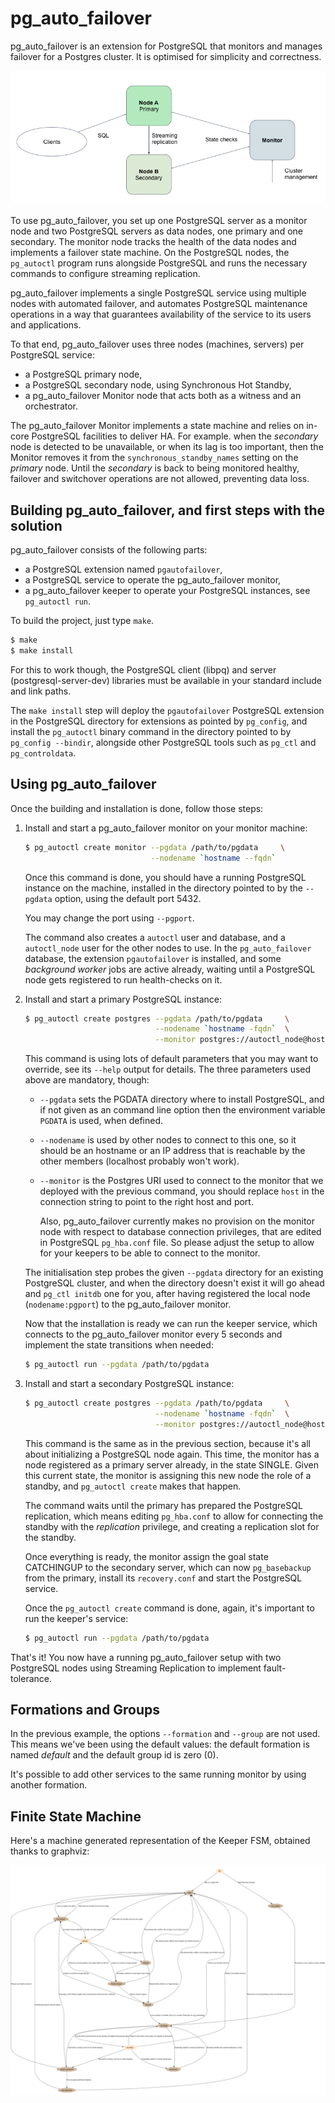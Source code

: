 # pg_auto_failover

pg_auto_failover is an extension for PostgreSQL that monitors and manages failover
for a Postgres cluster. It is optimised for simplicity and correctness.

![pg_auto_failover Architecture](docs/pg_auto_failover-arch.png?raw=true "pg_auto_failover Architecture")

To use pg_auto_failover, you set up one PostgreSQL server as a monitor node and two
PostgreSQL servers as data nodes, one primary and one secondary. The monitor
node tracks the health of the data nodes and implements a failover state
machine. On the PostgreSQL nodes, the `pg_autoctl` program runs alongside
PostgreSQL and runs the necessary commands to configure streaming
replication.

pg_auto_failover implements a single PostgreSQL service using multiple nodes with
automated failover, and automates PostgreSQL maintenance operations in a way
that guarantees availability of the service to its users and applications.

To that end, pg_auto_failover uses three nodes (machines, servers) per PostgreSQL
service:

  - a PostgreSQL primary node,
  - a PostgreSQL secondary node, using Synchronous Hot Standby,
  - a pg_auto_failover Monitor node that acts both as a witness and an orchestrator.

The pg_auto_failover Monitor implements a state machine and relies on in-core
PostgreSQL facilities to deliver HA. For example. when the *secondary* node
is detected to be unavailable, or when its lag is too important, then the
Monitor removes it from the `synchronous_standby_names` setting on the
*primary* node. Until the *secondary* is back to being monitored healthy,
failover and switchover operations are not allowed, preventing data loss.

## Building pg_auto_failover, and first steps with the solution

pg_auto_failover consists of the following parts:

  - a PostgreSQL extension named `pgautofailover`,
  - a PostgreSQL service to operate the pg_auto_failover monitor,
  - a pg_auto_failover keeper to operate your PostgreSQL instances, see `pg_autoctl run`.

To build the project, just type `make`.

~~~ bash
$ make
$ make install
~~~

For this to work though, the PostgreSQL client (libpq) and server
(postgresql-server-dev) libraries must be available in your standard include
and link paths.

The `make install` step will deploy the `pgautofailover` PostgreSQL extension in
the PostgreSQL directory for extensions as pointed by `pg_config`, and
install the `pg_autoctl` binary command in the directory pointed to by
`pg_config --bindir`, alongside other PostgreSQL tools such as `pg_ctl` and
`pg_controldata`.

## Using pg_auto_failover

Once the building and installation is done, follow those steps:

  1. Install and start a pg_auto_failover monitor on your monitor machine:

     ~~~ bash
     $ pg_autoctl create monitor --pgdata /path/to/pgdata     \
                                 --nodename `hostname --fqdn`
     ~~~

     Once this command is done, you should have a running PostgreSQL
     instance on the machine, installed in the directory pointed to by the
     `--pgdata` option, using the default port 5432.

     You may change the port using `--pgport`.

     The command also creates a `autoctl` user and database, and a
     `autoctl_node` user for the other nodes to use. In the `pg_auto_failover`
     database, the extension `pgautofailover` is installed, and some *background
     worker* jobs are active already, waiting until a PostgreSQL node gets
     registered to run health-checks on it.

  2. Install and start a primary PostgreSQL instance:

     ~~~ bash
     $ pg_autoctl create postgres --pgdata /path/to/pgdata     \
                                  --nodename `hostname -fqdn`  \
                                  --monitor postgres://autoctl_node@host/pg_auto_failover
     ~~~

     This command is using lots of default parameters that you may want to
     override, see its `--help` output for details. The three parameters
     used above are mandatory, though:

       - `--pgdata` sets the PGDATA directory where to install PostgreSQL,
         and if not given as an command line option then the environment
         variable `PGDATA` is used, when defined.

       - `--nodename` is used by other nodes to connect to this one, so it
         should be an hostname or an IP address that is reachable by the
         other members (localhost probably won't work).

       - `--monitor` is the Postgres URI used to connect to the monitor that
         we deployed with the previous command, you should replace `host` in
         the connection string to point to the right host and port.

         Also, pg_auto_failover currently makes no provision on the monitor node
         with respect to database connection privileges, that are edited in
         PostgreSQL `pg_hba.conf` file. So please adjust the setup to allow
         for your keepers to be able to connect to the monitor.

     The initialisation step probes the given `--pgdata` directory for an
     existing PostgreSQL cluster, and when the directory doesn't exist it
     will go ahead and `pg_ctl initdb` one for you, after having registered
     the local node (`nodename:pgport`) to the pg_auto_failover monitor.

     Now that the installation is ready we can run the keeper service, which
     connects to the pg_auto_failover monitor every 5 seconds and implement the
     state transitions when needed:

     ~~~ bash
     $ pg_autoctl run --pgdata /path/to/pgdata
     ~~~


  3. Install and start a secondary PostgreSQL instance:

     ~~~ bash
     $ pg_autoctl create postgres --pgdata /path/to/pgdata     \
                                  --nodename `hostname -fqdn`  \
                                  --monitor postgres://autoctl_node@host/pg_auto_failover
     ~~~

     This command is the same as in the previous section, because it's all
     about initializing a PostgreSQL node again. This time, the monitor has
     a node registered as a primary server already, in the state SINGLE.
     Given this current state, the monitor is assigning this new node the
     role of a standby, and `pg_autoctl create` makes that happen.

     The command waits until the primary has prepared the PostgreSQL
     replication, which means editing `pg_hba.conf` to allow for connecting
     the standby with the *replication* privilege, and creating a
     replication slot for the standby.

     Once everything is ready, the monitor assign the goal state CATCHINGUP
     to the secondary server, which can now `pg_basebackup` from the
     primary, install its `recovery.conf` and start the PostgreSQL service.

     Once the `pg_autoctl create` command is done, again, it's important
     to run the keeper's service:

     ~~~ bash
     $ pg_autoctl run --pgdata /path/to/pgdata
     ~~~

That's it! You now have a running pg_auto_failover setup with two PostgreSQL nodes
using Streaming Replication to implement fault-tolerance.

## Formations and Groups

In the previous example, the options `--formation` and `--group` are not
used. This means we've been using the default values: the default formation
is named *default* and the default group id is zero (0).

It's possible to add other services to the same running monitor by using
another formation.

## Finite State Machine

Here's a machine generated representation of the Keeper FSM, obtained thanks
to graphviz:

![pg_auto_failover Finite State Machine](docs/fsm.png?raw=true "pg_auto_failover Finite State Machine")
